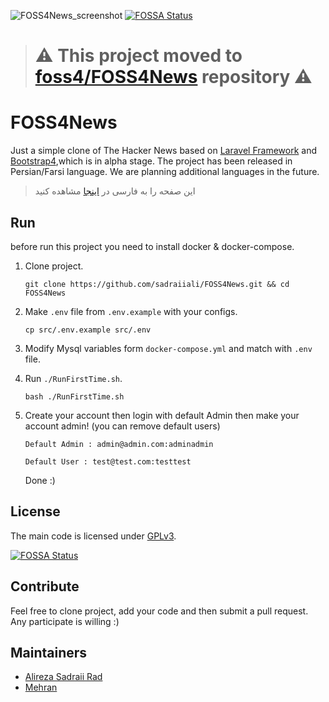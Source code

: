 ![FOSS4News_screenshot](doc/img/screenshot.png)
[![FOSSA Status](https://app.fossa.io/api/projects/git%2Bgithub.com%2Fsadraiiali%2FFOSS4News.svg?type=shield)](https://app.fossa.io/projects/git%2Bgithub.com%2Fsadraiiali%2FFOSS4News?ref=badge_shield)

> # :warning: This project moved to [foss4/FOSS4News](https://github.com/foss4/FOSS4News) repository :warning:

# FOSS4News

Just a simple clone of The Hacker News based on [Laravel Framework](https://laravel.com/docs/7.x/) and [Bootstrap4](https://getbootstrap.com/docs/4.4/getting-started/introduction/),which is in alpha stage. The project has been released in Persian/Farsi language. We are planning additional languages in the future.

> این صفحه را به فارسی در [اینجا](doc/README_FA.md) مشاهده کنید

## Run

before run this project you need to install docker & docker-compose.

1. Clone project.

   `git clone https://github.com/sadraiiali/FOSS4News.git && cd FOSS4News`

2. Make `.env` file from `.env.example` with your configs.

    `cp src/.env.example src/.env`

3. Modify Mysql variables form `docker-compose.yml` and match with `.env` file.

4. Run `./RunFirstTime.sh`.

    `bash ./RunFirstTime.sh`

5. Create your account then login with default Admin then make your account admin! (you can remove default users)
   
    `Default Admin : admin@admin.com:adminadmin`
    
    `Default User : test@test.com:testtest`
    
    Done :)
    
    

## License

The main code is licensed under [GPLv3](https://github.com/sadraiiali/FOSS4News/blob/master/LICENSE).


[![FOSSA Status](https://app.fossa.io/api/projects/git%2Bgithub.com%2Fsadraiiali%2FFOSS4News.svg?type=large)](https://app.fossa.io/projects/git%2Bgithub.com%2Fsadraiiali%2FFOSS4News?ref=badge_large)

## Contribute

Feel free to clone project, add your code and then submit a pull request. Any participate is willing :)

## Maintainers

- [Alireza Sadraii Rad](https://github.com/sadraiiali/)
- [Mehran](https://github.com/meh666ran)
